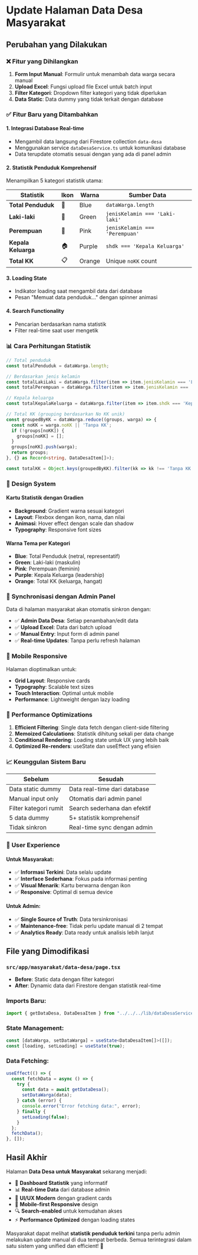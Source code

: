 # Update Halaman Data Desa Masyarakat

## Perubahan yang Dilakukan

### ❌ **Fitur yang Dihilangkan**
1. **Form Input Manual**: Formulir untuk menambah data warga secara manual
2. **Upload Excel**: Fungsi upload file Excel untuk batch input
3. **Filter Kategori**: Dropdown filter kategori yang tidak diperlukan
4. **Data Static**: Data dummy yang tidak terkait dengan database

### ✅ **Fitur Baru yang Ditambahkan**

#### 1. **Integrasi Database Real-time**
- Mengambil data langsung dari Firestore collection `data-desa`
- Menggunakan service `dataDesaService.ts` untuk komunikasi database
- Data terupdate otomatis sesuai dengan yang ada di panel admin

#### 2. **Statistik Penduduk Komprehensif**
Menampilkan 5 kategori statistik utama:

| Statistik | Ikon | Warna | Sumber Data |
|-----------|------|-------|-------------|
| **Total Penduduk** | 👥 | Blue | `dataWarga.length` |
| **Laki-laki** | 👨 | Green | `jenisKelamin === 'Laki-laki'` |
| **Perempuan** | 👩 | Pink | `jenisKelamin === 'Perempuan'` |
| **Kepala Keluarga** | 🏠 | Purple | `shdk === 'Kepala Keluarga'` |
| **Total KK** | 📋 | Orange | Unique `noKK` count |

#### 3. **Loading State**
- Indikator loading saat mengambil data dari database
- Pesan "Memuat data penduduk..." dengan spinner animasi

#### 4. **Search Functionality**
- Pencarian berdasarkan nama statistik
- Filter real-time saat user mengetik

### 📊 **Cara Perhitungan Statistik**

```typescript
// Total penduduk
const totalPenduduk = dataWarga.length;

// Berdasarkan jenis kelamin
const totalLakiLaki = dataWarga.filter(item => item.jenisKelamin === 'Laki-laki').length;
const totalPerempuan = dataWarga.filter(item => item.jenisKelamin === 'Perempuan').length;

// Kepala keluarga
const totalKepalaKeluarga = dataWarga.filter(item => item.shdk === 'Kepala Keluarga').length;

// Total KK (grouping berdasarkan No KK unik)
const groupedByKK = dataWarga.reduce((groups, warga) => {
  const noKK = warga.noKK || 'Tanpa KK';
  if (!groups[noKK]) {
    groups[noKK] = [];
  }
  groups[noKK].push(warga);
  return groups;
}, {} as Record<string, DataDesaItem[]>);

const totalKK = Object.keys(groupedByKK).filter(kk => kk !== 'Tanpa KK').length;
```

### 🎨 **Design System**

#### Kartu Statistik dengan Gradien
- **Background**: Gradient warna sesuai kategori
- **Layout**: Flexbox dengan ikon, nama, dan nilai
- **Animasi**: Hover effect dengan scale dan shadow
- **Typography**: Responsive font sizes

#### Warna Tema per Kategori
- **Blue**: Total Penduduk (netral, representatif)
- **Green**: Laki-laki (maskulin)  
- **Pink**: Perempuan (feminin)
- **Purple**: Kepala Keluarga (leadership)
- **Orange**: Total KK (keluarga, hangat)

### 🔄 **Synchronisasi dengan Admin Panel**

Data di halaman masyarakat akan otomatis sinkron dengan:
- ✅ **Admin Data Desa**: Setiap penambahan/edit data
- ✅ **Upload Excel**: Data dari batch upload
- ✅ **Manual Entry**: Input form di admin panel
- ✅ **Real-time Updates**: Tanpa perlu refresh halaman

### 📱 **Mobile Responsive**

Halaman dioptimalkan untuk:
- **Grid Layout**: Responsive cards
- **Typography**: Scalable text sizes  
- **Touch Interaction**: Optimal untuk mobile
- **Performance**: Lightweight dengan lazy loading

### 🚀 **Performance Optimizations**

1. **Efficient Filtering**: Single data fetch dengan client-side filtering
2. **Memoized Calculations**: Statistik dihitung sekali per data change
3. **Conditional Rendering**: Loading state untuk UX yang lebih baik
4. **Optimized Re-renders**: useState dan useEffect yang efisien

### 📈 **Keunggulan Sistem Baru**

| Sebelum | Sesudah |
|---------|---------|
| Data static dummy | Data real-time dari database |
| Manual input only | Otomatis dari admin panel |
| Filter kategori rumit | Search sederhana dan efektif |
| 5 data dummy | 5+ statistik komprehensif |
| Tidak sinkron | Real-time sync dengan admin |

### 🎯 **User Experience**

#### Untuk Masyarakat:
- ✅ **Informasi Terkini**: Data selalu update
- ✅ **Interface Sederhana**: Fokus pada informasi penting
- ✅ **Visual Menarik**: Kartu berwarna dengan ikon
- ✅ **Responsive**: Optimal di semua device

#### Untuk Admin:
- ✅ **Single Source of Truth**: Data tersinkronisasi
- ✅ **Maintenance-free**: Tidak perlu update manual di 2 tempat
- ✅ **Analytics Ready**: Data ready untuk analisis lebih lanjut

## File yang Dimodifikasi

### `src/app/masyarakat/data-desa/page.tsx`
- **Before**: Static data dengan filter kategori
- **After**: Dynamic data dari Firestore dengan statistik real-time

### Imports Baru:
```typescript
import { getDataDesa, DataDesaItem } from "../../../lib/dataDesaService";
```

### State Management:
```typescript
const [dataWarga, setDataWarga] = useState<DataDesaItem[]>([]);
const [loading, setLoading] = useState(true);
```

### Data Fetching:
```typescript
useEffect(() => {
  const fetchData = async () => {
    try {
      const data = await getDataDesa();
      setDataWarga(data);
    } catch (error) {
      console.error("Error fetching data:", error);
    } finally {
      setLoading(false);
    }
  };
  fetchData();
}, []);
```

## Hasil Akhir

Halaman **Data Desa untuk Masyarakat** sekarang menjadi:
- 🎯 **Dashboard Statistik** yang informatif
- 📊 **Real-time Data** dari database admin
- 🎨 **UI/UX Modern** dengan gradient cards
- 📱 **Mobile-first Responsive** design
- 🔍 **Search-enabled** untuk kemudahan akses
- ⚡ **Performance Optimized** dengan loading states

Masyarakat dapat melihat **statistik penduduk terkini** tanpa perlu admin melakukan update manual di dua tempat berbeda. Semua terintegrasi dalam satu sistem yang unified dan efficient! 🚀